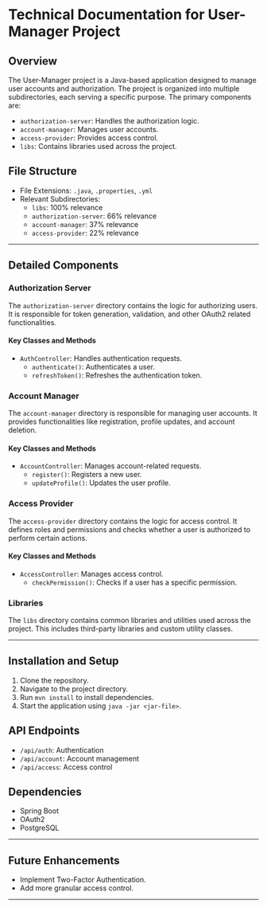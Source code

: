 # Technical Documentation for User-Manager Project

## Overview

The User-Manager project is a Java-based application designed to manage user accounts and authorization. The project is organized into multiple subdirectories, each serving a specific purpose. The primary components are:

- `authorization-server`: Handles the authorization logic.
- `account-manager`: Manages user accounts.
- `access-provider`: Provides access control.
- `libs`: Contains libraries used across the project.

## File Structure

- File Extensions: `.java`, `.properties`, `.yml`
- Relevant Subdirectories:
  - `libs`: 100% relevance
  - `authorization-server`: 66% relevance
  - `account-manager`: 37% relevance
  - `access-provider`: 22% relevance

---

## Detailed Components

### Authorization Server

The `authorization-server` directory contains the logic for authorizing users. It is responsible for token generation, validation, and other OAuth2 related functionalities.

#### Key Classes and Methods

- `AuthController`: Handles authentication requests.
  - `authenticate()`: Authenticates a user.
  - `refreshToken()`: Refreshes the authentication token.

### Account Manager

The `account-manager` directory is responsible for managing user accounts. It provides functionalities like registration, profile updates, and account deletion.

#### Key Classes and Methods

- `AccountController`: Manages account-related requests.
  - `register()`: Registers a new user.
  - `updateProfile()`: Updates the user profile.

### Access Provider

The `access-provider` directory contains the logic for access control. It defines roles and permissions and checks whether a user is authorized to perform certain actions.

#### Key Classes and Methods

- `AccessController`: Manages access control.
  - `checkPermission()`: Checks if a user has a specific permission.

### Libraries

The `libs` directory contains common libraries and utilities used across the project. This includes third-party libraries and custom utility classes.

---

## Installation and Setup

1. Clone the repository.
2. Navigate to the project directory.
3. Run `mvn install` to install dependencies.
4. Start the application using `java -jar <jar-file>`.

## API Endpoints

- `/api/auth`: Authentication
- `/api/account`: Account management
- `/api/access`: Access control

## Dependencies

- Spring Boot
- OAuth2
- PostgreSQL

---

## Future Enhancements

- Implement Two-Factor Authentication.
- Add more granular access control.

---



